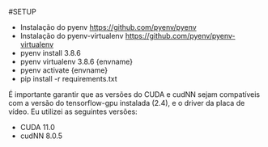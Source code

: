 #SETUP

- Instalação do pyenv https://github.com/pyenv/pyenv
- Instalação do pyenv-virtualenv https://github.com/pyenv/pyenv-virtualenv
- pyenv install 3.8.6
- pyenv virtualenv 3.8.6 {envname}
- pyenv activate {envname}
- pip install -r requirements.txt

É importante garantir que as versões do CUDA e cudNN sejam compatíveis com a versão do tensorflow-gpu instalada (2.4), e o driver da placa de vídeo. Eu utilizei as seguintes versões:
- CUDA 11.0
- cudNN 8.0.5
